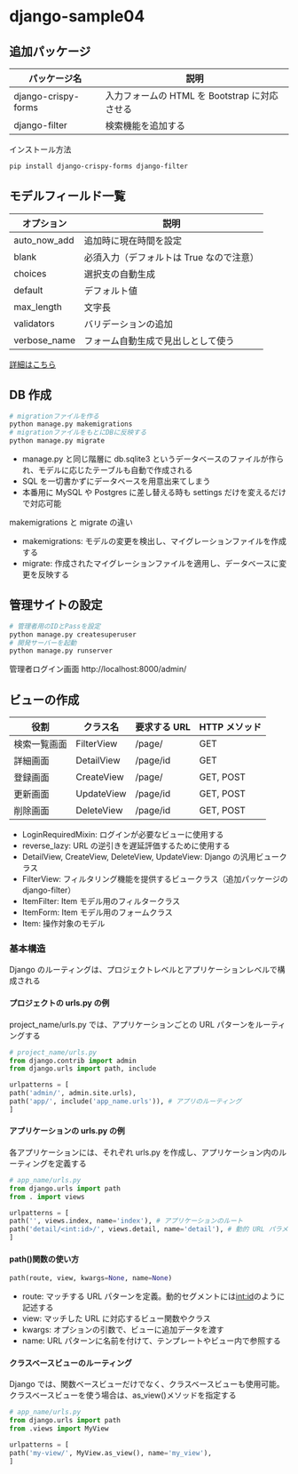 # django-sample04

## 追加パッケージ

| パッケージ名        | 説明                                          |
| ------------------- | --------------------------------------------- |
| django-crispy-forms | 入力フォームの HTML を Bootstrap に対応させる |
| django-filter       | 検索機能を追加する                            |

インストール方法

```bash
pip install django-crispy-forms django-filter
```

## モデルフィールド一覧

| オプション   | 説明                                     |
| ------------ | ---------------------------------------- |
| auto_now_add | 追加時に現在時間を設定                   |
| blank        | 必須入力（デフォルトは True なので注意） |
| choices      | 選択支の自動生成                         |
| default      | デフォルト値                             |
| max_length   | 文字長                                   |
| validators   | バリデーションの追加                     |
| verbose_name | フォーム自動生成で見出しとして使う       |

[詳細はこちら](https://docs.djangoproject.com/ja/2.1/ref/models/fields/#field-types)

## DB 作成

```bash
# migrationファイルを作る
python manage.py makemigrations
# migrationファイルをもとにDBに反映する
python manage.py migrate
```

- manage.py と同じ階層に db.sqlite3 というデータベースのファイルが作られ、モデルに応じたテーブルも自動で作成される
- SQL を一切書かずにデータベースを用意出来てしまう
- 本番用に MySQL や Postgres に差し替える時も settings だけを変えるだけで対応可能

makemigrations と migrate の違い

- makemigrations: モデルの変更を検出し、マイグレーションファイルを作成する
- migrate: 作成されたマイグレーションファイルを適用し、データベースに変更を反映する

## 管理サイトの設定

```bash
# 管理者用のIDとPassを設定
python manage.py createsuperuser
# 開発サーバーを起動
python manage.py runserver
```

管理者ログイン画面
http://localhost:8000/admin/

## ビューの作成

| 役割         | クラス名   | 要求する URL | HTTP メソッド |
| ------------ | ---------- | ------------ | ------------- |
| 検索一覧画面 | FilterView | /page/       | GET           |
| 詳細画面     | DetailView | /page/id     | GET           |
| 登録画面     | CreateView | /page/       | GET, POST     |
| 更新画面     | UpdateView | /page/id     | GET, POST     |
| 削除画面     | DeleteView | /page/id     | GET, POST     |

- LoginRequiredMixin: ログインが必要なビューに使用する
- reverse_lazy: URL の逆引きを遅延評価するために使用する
- DetailView, CreateView, DeleteView, UpdateView: Django の汎用ビュークラス
- FilterView: フィルタリング機能を提供するビュークラス（追加パッケージの django-filter）
- ItemFilter: Item モデル用のフィルタークラス
- ItemForm: Item モデル用のフォームクラス
- Item: 操作対象のモデル

### 基本構造

Django のルーティングは、プロジェクトレベルとアプリケーションレベルで構成される

#### プロジェクトの urls.py の例

project_name/urls.py では、アプリケーションごとの URL パターンをルーティングする

```python
# project_name/urls.py
from django.contrib import admin
from django.urls import path, include

urlpatterns = [
path('admin/', admin.site.urls),
path('app/', include('app_name.urls')), # アプリのルーティング
]
```

#### アプリケーションの urls.py の例

各アプリケーションには、それぞれ urls.py を作成し、アプリケーション内のルーティングを定義する

```python
# app_name/urls.py
from django.urls import path
from . import views

urlpatterns = [
path('', views.index, name='index'), # アプリケーションのルート
path('detail/<int:id>/', views.detail, name='detail'), # 動的 URL パラメータ
]
```

#### path()関数の使い方

```python
path(route, view, kwargs=None, name=None)
```

- route: マッチする URL パターンを定義。動的セグメントには<int:id>のように記述する
- view: マッチした URL に対応するビュー関数やクラス
- kwargs: オプションの引数で、ビューに追加データを渡す
- name: URL パターンに名前を付けて、テンプレートやビュー内で参照する

#### クラスベースビューのルーティング

Django では、関数ベースビューだけでなく、クラスベースビューも使用可能。クラスベースビューを使う場合は、as_view()メソッドを指定する

```python
# app_name/urls.py
from django.urls import path
from .views import MyView

urlpatterns = [
path('my-view/', MyView.as_view(), name='my_view'),
]
```
